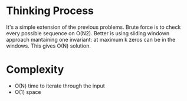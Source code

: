 # Thinking Process 

It's a simple extension of the previous problems. Brute force is to check every possible sequence on O(N2). Better is using sliding windown approach mantaining one invariant: at maximum k zeros can be in the windows.
This gives O(N) solution.

# Complexity

* O(N) time to iterate through the input
* O(1) space
